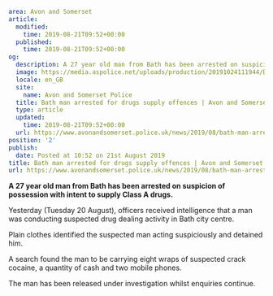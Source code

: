 ```yaml
area: Avon and Somerset
article:
  modified:
    time: 2019-08-21T09:52+00:00
  published:
    time: 2019-08-21T09:52+00:00
og:
  description: A 27 year old man from Bath has been arrested on suspicion of possession with intent to supply Class A drugs.
  image: https://media.aspolice.net/uploads/production/20191024111944/Drugs-and-cash-seized.jpeg
  locale: en_GB
  site:
    name: Avon and Somerset Police
  title: Bath man arrested for drugs supply offences | Avon and Somerset Police
  type: article
  updated:
    time: 2019-08-21T09:52+00:00
  url: https://www.avonandsomerset.police.uk/news/2019/08/bath-man-arrested-for-drugs-supply-offences/
position: '2'
publish:
  date: Posted at 10:52 on 21st August 2019
title: Bath man arrested for drugs supply offences | Avon and Somerset Police
url: https://www.avonandsomerset.police.uk/news/2019/08/bath-man-arrested-for-drugs-supply-offences/
```

**A 27 year old man from Bath has been arrested on suspicion of possession with intent to supply Class A drugs.**

Yesterday (Tuesday 20 August), officers received intelligence that a man was conducting suspected drug dealing activity in Bath city centre.

Plain clothes identified the suspected man acting suspiciously and detained him.

A search found the man to be carrying eight wraps of suspected crack cocaine, a quantity of cash and two mobile phones.

The man has been released under investigation whilst enquiries continue.
